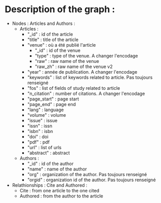 # Description of the graph :

-   Nodes : Articles and Authors :
    -   Articles :
        -   "\_id" : id of the article
        -   "title" : title of the article
        -   "venue" : où a été publié l'article
            -   "\_id" : id of the venue
            -   "type" : type of the venue. A changer l'encodage
            -   "raw" : raw name of the venue
            -   "raw_zh" : raw name of the venue v2
        -   "year" : année de publication. A changer l'encodage
        -   "keywords" : list of keywords related to article. Pas toujours renseigné
        -   "fos" : list of fields of study related to article
        -   "n_citation" : number of citations. A changer l'encodage
        -   "page_start" : page start
        -   "page_end" : page end
        -   "lang" : language
        -   "volume" : volume
        -   "issue" : issue
        -   "issn" : issn
        -   "isbn" : isbn
        -   "doi" : doi
        -   "pdf" : pdf
        -   "url" : list of urls
        -   "abstract" : abstract
    -   Authors :
        -   "\_id" : id of the author
        -   "name" : name of the author
        -   "org" : organization of the author. Pas toujours renseigné
        -   "orgid" : organization id of the author. Pas toujours renseigné
-   Relathionships : Cite and Authored :
    -   Cite : from one article to the one cited
    -   Authored : from the author to the article
